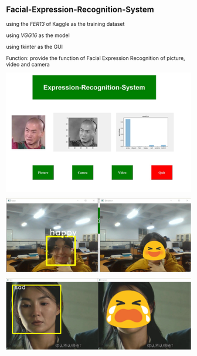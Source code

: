 ## Facial-Expression-Recognition-System

using the *FER13* of Kaggle as the training dataset

using *VGG16* as the model

using tkinter as the GUI

Function: provide the function of Facial Expression Recognition of picture, video and camera

![GUI](./readme_pic/GUI.jpg)

![camera](./readme_pic/camera.jpg)

![video](./readme_pic/video.jpg)